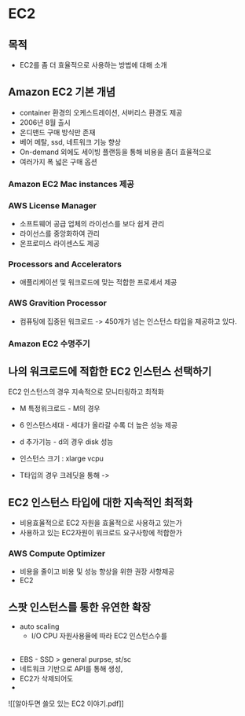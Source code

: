 # 

# EC2
## 목적
- EC2를  좀 더 효율적으로 사용하는 방법에 대해 소개

## Amazon EC2 기본 개념
- container 환경의 오케스트레이션, 서버리스 환경도 제공
- 2006년 8월 출시
- 온디맨드 구매 방식만 존재
- 베어 메탈, ssd, 네트워크 기능 향상
- On-demand 외에도 세이빙 플랜등을 통해 비용을 좀더 효율적으로
- 여러가지 폭 넓은 구매 옵션

### Amazon EC2 Mac instances 제공
### AWS License Manager
- 소프트웨어 공급 업체의 라이선스를 보다 쉽게 관리
- 라이선스를 중앙화하여 관리
- 온프로미스 라이센스도 제공

### Processors and Accelerators
- 애플리케이션 및 워크로드에 맞는 적합한 프로세서 제공

 ### AWS Gravition Processor
 - 컴퓨팅에 집중된 워크로드
-> 450개가 넘는 인스턴스 타입을 제공하고 있다.


### Amazon EC2 수명주기

## 나의 워크로드에 적합한 EC2 인스턴스 선택하기
EC2 인스턴스의 경우 지속적으로 모니터링하고 최적화

- M 특정워크로드 - M의 경우
- 6 인스턴스세대 - 세대가 올라갈 수록 더 높은 성능 제공
- d 추가기능 - d의 경우 disk 성능
- 인스턴스 크기 : xlarge  vcpu

- T타입의 경우 크레딧을 통해 -> 

## EC2 인스턴스 타입에 대한 지속적인 최적화
- 비용효율적으로 EC2 자원을 효율적으로 사용하고 있는가
- 사용하고 있는 EC2자원이 워크로드 요구사항에 적합한가

### AWS Compute Optimizer
* 비용을 줄이고 비용 및 성능 향상을 위한 권장 사항제공
* EC2 
## 스팟 인스턴스를 통한 유연한 확장
- auto scaling
	- I/O CPU 자원사용율에 따라 EC2 인스턴스수를 


## 
- EBS - SSD > general purpse, st/sc
- 네트워크 기반으로 API를 통해 생성,
- EC2가 삭제되어도
- 






![[알아두면 쓸모 있는 EC2 이야기.pdf]]

